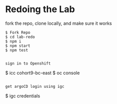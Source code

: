 # Redoing the Lab

fork the repo, clone locally, and make sure it works

```
$ Fork Repo
$ cd lab-redo
$ npm i
$ npm start
$ npm test
```


```

sign in to Openshift

```
$ icc cohort9-bc-east
$ oc console
```

get argoCD login using igc

```
$ igc credentials
```
